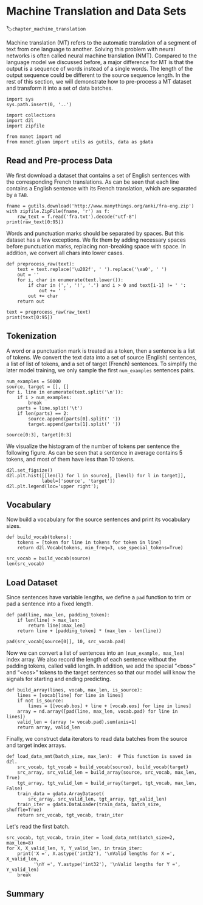 # Machine Translation and Data Sets
:label:`chapter_machine_translation`

Machine translation (MT) refers to the automatic translation of a segment of text
from one language to another. Solving this problem with neural networks is often
called neural machine translation (NMT). Compared to the language model we discussed before, a major difference for MT is that the output is a sequence of words instead of a single words. The length of the output sequence could be different to the source sequence length. In the rest of this section, we will demonstrate how to pre-process a MT dataset and transform it into a set of data batches.

```{.python .input  n=1}
import sys
sys.path.insert(0, '..')

import collections
import d2l
import zipfile

from mxnet import nd
from mxnet.gluon import utils as gutils, data as gdata
```

## Read and Pre-process Data

We first download a dataset that contains a set of English sentences with the corresponding French translations. As can be seen that each line contains a English sentence with its French translation, which are separated by a `TAB`.

```{.python .input  n=18}
fname = gutils.download('http://www.manythings.org/anki/fra-eng.zip')
with zipfile.ZipFile(fname, 'r') as f:
    raw_text = f.read('fra.txt').decode("utf-8")
print(raw_text[0:95])
```

Words and punctuation marks should be separated by spaces. But this dataset has a few exceptions. We fix them by adding necessary spaces before punctuation marks, replacing non-breaking space with space. In addition, we convert all chars into lower cases.

```{.python .input  n=3}
def preprocess_raw(text):
    text = text.replace('\u202f', ' ').replace('\xa0', ' ')
    out = ''
    for i, char in enumerate(text.lower()):
        if char in (',', '!', '.') and i > 0 and text[i-1] != ' ':
            out += ' '
        out += char
    return out

text = preprocess_raw(raw_text)
print(text[0:95])
```

## Tokenization

A word or a punctuation mark is treated as a token, then a sentence is a list of tokens. We convert the text data into a set of source (English) sentences, a list of list of tokens, and a set of target (French) sentences. To simplify the later model training, we only sample the first `num_examples` sentences pairs.

```{.python .input  n=4}
num_examples = 50000
source, target = [], []
for i, line in enumerate(text.split('\n')):
    if i > num_examples:
        break
    parts = line.split('\t')
    if len(parts) == 2:
        source.append(parts[0].split(' '))
        target.append(parts[1].split(' '))

source[0:3], target[0:3]
```

We visualize the histogram of the number of tokens per sentence the following figure. As can be seen that a sentence in average contains 5 tokens, and most of them have less than 10 tokens.

```{.python .input  n=5}
d2l.set_figsize()
d2l.plt.hist([[len(l) for l in source], [len(l) for l in target]],
             label=['source', 'target'])
d2l.plt.legend(loc='upper right');
```

## Vocabulary

Now build a vocabulary for the source sentences and print its vocabulary sizes.

```{.python .input  n=10}
def build_vocab(tokens):
    tokens = [token for line in tokens for token in line]
    return d2l.Vocab(tokens, min_freq=3, use_special_tokens=True)

src_vocab = build_vocab(source)
len(src_vocab)
```

## Load Dataset

Since sentences have variable lengths, we define a `pad` function to trim or pad a sentence into a fixed length.

```{.python .input  n=11}
def pad(line, max_len, padding_token):
    if len(line) > max_len:
        return line[:max_len]
    return line + [padding_token] * (max_len - len(line))

pad(src_vocab[source[0]], 10, src_vocab.pad)
```

Now we can convert a list of sentences into an `(num_example, max_len)` index array. We also record the length of each sentence without the padding tokens, called valid length. In addition, we add the special “&lt;bos&gt;” and “&lt;eos&gt;” tokens to the target sentences so that our model will know the signals for starting and ending predicting.

```{.python .input  n=12}
def build_array(lines, vocab, max_len, is_source):
    lines = [vocab[line] for line in lines]
    if not is_source:
        lines = [[vocab.bos] + line + [vocab.eos] for line in lines]
    array = nd.array([pad(line, max_len, vocab.pad) for line in lines])
    valid_len = (array != vocab.pad).sum(axis=1)
    return array, valid_len
```

Finally, we construct data iterators to read data batches from the source and target index arrays.

```{.python .input  n=13}
def load_data_nmt(batch_size, max_len):  # This function is saved in d2l.
    src_vocab, tgt_vocab = build_vocab(source), build_vocab(target)
    src_array, src_valid_len = build_array(source, src_vocab, max_len, True)
    tgt_array, tgt_valid_len = build_array(target, tgt_vocab, max_len, False)
    train_data = gdata.ArrayDataset(
        src_array, src_valid_len, tgt_array, tgt_valid_len)
    train_iter = gdata.DataLoader(train_data, batch_size, shuffle=True)
    return src_vocab, tgt_vocab, train_iter
```

Let's read the first batch.

```{.python .input  n=14}
src_vocab, tgt_vocab, train_iter = load_data_nmt(batch_size=2, max_len=8)
for X, X_valid_len, Y, Y_valid_len, in train_iter:
    print('X =', X.astype('int32'), '\nValid lengths for X =', X_valid_len,
          '\nY =', Y.astype('int32'), '\nValid lengths for Y =', Y_valid_len)
    break
```

## Summary
